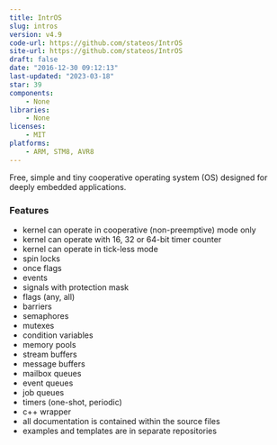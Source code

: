 ```yaml
---
title: IntrOS
slug: intros
version: v4.9
code-url: https://github.com/stateos/IntrOS
site-url: https://github.com/stateos/IntrOS
draft: false
date: "2016-12-30 09:12:13"
last-updated: "2023-03-18"
star: 39
components:
    - None
libraries:
    - None
licenses:
    - MIT
platforms:
    - ARM, STM8, AVR8
---
```

Free, simple and tiny cooperative operating system (OS) designed for deeply embedded applications.

<!--more-->

### Features

- kernel can operate in cooperative (non-preemptive) mode only
- kernel can operate with 16, 32 or 64-bit timer counter
- kernel can operate in tick-less mode
- spin locks
- once flags
- events
- signals with protection mask
- flags (any, all)
- barriers
- semaphores
- mutexes
- condition variables
- memory pools
- stream buffers
- message buffers
- mailbox queues
- event queues
- job queues
- timers (one-shot, periodic)
- c++ wrapper
- all documentation is contained within the source files
- examples and templates are in separate repositories

<!--github-projects-->
